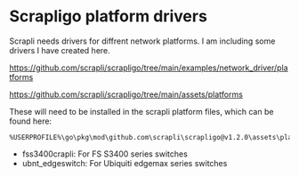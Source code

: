 Scrapligo platform drivers
=================
Scrapli needs drivers for diffrent network platforms. I am including some drivers I have created here.

https://github.com/scrapli/scrapligo/tree/main/examples/network_driver/platforms

https://github.com/scrapli/scrapligo/tree/main/assets/platforms 

These will need to be installed in the scrapli platform files, which can be found here:

```
%USERPROFILE%\go\pkg\mod\github.com\scrapli\scrapligo@v1.2.0\assets\platforms\
```

* fss3400crapli: For FS S3400 series switches
* ubnt_edgeswitch: For Ubiquiti edgemax series switches


